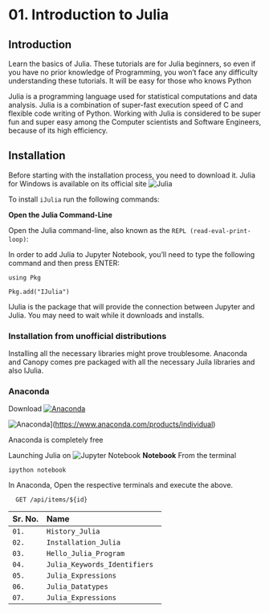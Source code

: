 
# 01. Introduction to Julia 
## Introduction 
Learn the basics of Julia. These tutorials are for Julia beginners, so even if you have no prior knowledge of Programming, you won’t face any difficulty understanding these tutorials.
It will be easy for those who knows Python

Julia is a programming language used for statistical computations and data analysis. Julia is a combination of super-fast execution speed of C and flexible code writing of Python. Working with Julia is considered to be super fun and super easy among the Computer scientists and Software Engineers, because of its high efficiency.



## Installation 
Before starting with the installation process, you need to download it. 
Julia for Windows is available on its official site 
![Julia](https://img.shields.io/badge/-Julia-9558B2?style=for-the-badge&logo=julia&logoColor=white)

To install `iJulia` run the following commands:

**Open the Julia Command-Line**

Open the Julia command-line, also known as the 
`REPL (read-eval-print-loop)`:

In order to add Julia to Jupyter Notebook, you’ll need to type the following command and then press ENTER:

`using Pkg`

`Pkg.add("IJulia")`

IJulia is the package that will provide the connection between Jupyter and Julia. You may need to wait while it downloads and installs.

### Installation from unofficial distributions

Installing all the necessary libraries might prove troublesome. 
Anaconda and Canopy comes pre packaged with all the necessary Juila libraries 
and also IJulia. 

### Anaconda
Download [![Anaconda](https://img.shields.io/badge/Anaconda-342B029.svg?&style=flate&logo=anaconda&logoColor=white)](https://www.anaconda.com/products/individual)



![Anaconda](https://img.shields.io/badge/Anaconda-%2344A833.svg?style=for-the-badge&logo=anaconda&logoColor=white)](https://www.anaconda.com/products/individual)

Anaconda is completely free

Launching Julia on  ![Jupyter Notebook ](https://img.shields.io/badge/jupyter-%23FA0F00.svg?style=for-the-badge&logo=jupyter&logoColor=white) 
**Notebook**
From the terminal


`ipython notebook`

In Anaconda, Open the respective terminals and execute the above.


```http
  GET /api/items/${id}
```

| Sr. No. | Name     | 
| :-------- | :------- | 
| `01.`      | `History_Julia` |
| `02.`      | `Installation_Julia` |
| `03.`      | `Hello_Julia_Program ` |
| `04.`      | `Julia_Keywords_Identifiers ` |
| `05.`      | `Julia_Expressions ` |
| `06.`      | `Julia_Datatypes` |
| `07.`      | `Julia_Expressions ` |















  
